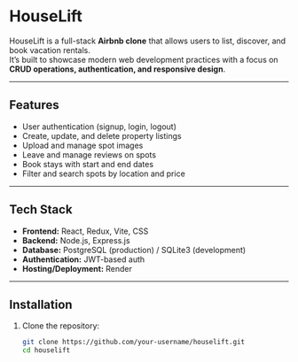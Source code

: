

# HouseLift 

HouseLift is a full-stack **Airbnb clone** that allows users to list, discover, and book vacation rentals.  
It’s built to showcase modern web development practices with a focus on **CRUD operations, authentication, and responsive design**.

---

##  Features

-  User authentication (signup, login, logout)  
-  Create, update, and delete property listings  
-  Upload and manage spot images  
-  Leave and manage reviews on spots  
-  Book stays with start and end dates  
-  Filter and search spots by location and price  

---

##  Tech Stack

- **Frontend:** React, Redux, Vite, CSS 
- **Backend:** Node.js, Express.js  
- **Database:** PostgreSQL (production) / SQLite3 (development)  
- **Authentication:** JWT-based auth  
- **Hosting/Deployment:** Render 

---

##  Installation

1. Clone the repository:
   ```bash
   git clone https://github.com/your-username/houselift.git
   cd houselift
